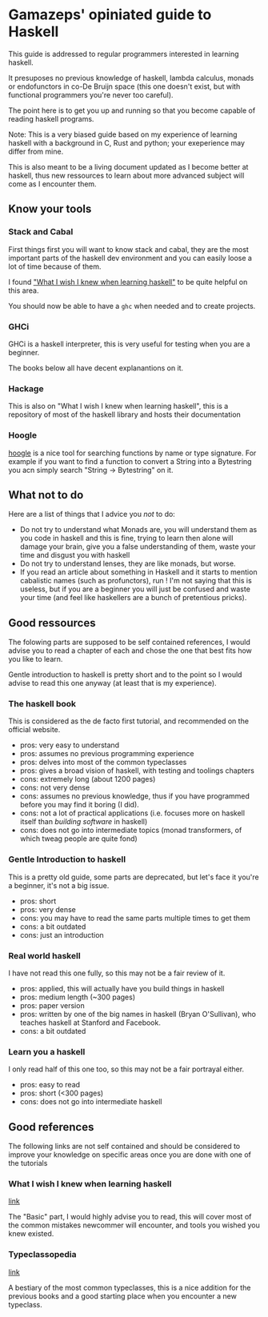 # Gamazeps' opiniated guide to Haskell

This guide is addressed to regular programmers interested in learning haskell.

It presuposes no previous knowledge of haskell, lambda calculus, monads or
endofunctors in co-De Bruijn space (this one doesn't exist, but with functional programmers
you're never too careful).

The point here is to get you up and running so that you become capable of reading
haskell programs.

Note: This is a very biased guide based on my experience of learning haskell with
a background in C, Rust and python; your exeperience may differ from mine.

This is also meant to be a living document updated as I become better at haskell,
thus new ressources to learn about more advanced subject will come as I encounter them.

## Know your tools

### Stack and Cabal

First things first you will want to know stack and cabal, they are the most important
parts of the haskell dev environment and you can easily loose a lot of time because
of them.

I found ["What I wish I knew when learning haskell"](http://dev.stephendiehl.com/hask/#cabal)
to be quite helpful on this area.

You should now be able to have a `ghc` when needed and to create projects.

### GHCi

GHCi is a haskell interpreter, this is very useful for testing when you are a beginner.

The books below all have decent explanantions on it.

### Hackage

This is also on "What I wish I knew when learning haskell", this is a repository
of most of the haskell library and hosts their documentation

### Hoogle

[hoogle](https://www.haskell.org/hoogle/) is a nice tool for searching functions by name or type signature. 
For example if you want to find a function to convert a String into a Bytestring
you acn simply search "String -> Bytestring" on it.

## What not to do

Here are a list of things that I advice you *not* to do:

- Do not try to understand what Monads are, you will understand them as you code in haskell
and this is fine, trying to learn then alone will damage your brain, give you a false understanding of them,
waste your time and disgust you with haskell
- Do not try to understand lenses, they are like monads, but worse.
- If you read an article about something in Haskell and it starts to mention cabalistic
names (such as profunctors), run ! I'm not saying that this is useless, but if you
are a beginner you will just be confused and waste your time (and feel like haskellers
are a bunch of pretentious pricks).

## Good ressources

The folowing parts are supposed to be self contained references, I would advise you
to read a chapter of each and chose the one that best fits how you like to learn.

Gentle introduction to haskell is pretty short and to the point so I would advise
to read this one anyway (at least that is my experience).

### The haskell book

This is considered as the de facto first tutorial, and recommended on the official website.

- pros: very easy to understand
- pros: assumes no previous programming experience
- pros: delves into most of the common typeclasses
- pros: gives a broad vision of haskell, with testing and toolings chapters
- cons: extremely long (about 1200 pages)
- cons: not very dense
- cons: assumes no previous knowledge, thus if you have programmed before you may find it boring (I did).
- cons: not a lot of practical applications (i.e. focuses more on haskell itself than *building software* in haskell)
- cons: does not go into intermediate topics (monad transformers, of which tweag people are quite fond)

### Gentle Introduction to haskell

This is a pretty old guide, some parts are deprecated, but let's face it you're a
beginner, it's not a big issue.

- pros: short
- pros: very dense
- cons: you may have to read the same parts multiple times to get them
- cons: a bit outdated
- cons: just an introduction

### Real world haskell

I have not read this one fully, so this may not be a fair review of it.

- pros: applied, this will actually have you build things in haskell
- pros: medium length (~300 pages)
- pros: paper version
- pros: written by one of the big names in haskell (Bryan O'Sullivan),
  who teaches haskell at Stanford and Facebook.
- cons: a bit outdated

### Learn you a haskell

I only read half of this one too, so this may not be a fair portrayal either.

- pros: easy to read
- pros: short (<300 pages)
- cons: does not go into intermediate haskell

## Good references

The following links are not self contained and should be considered to improve your knowledge on
specific areas once you are done with one of the tutorials

### What I wish I knew when learning haskell

[link](http://dev.stephendiehl.com/hask/)

The "Basic" part, I would highly advise you to read, this will cover most of the common
mistakes newcommer will encounter, and tools you wished you knew existed.

### Typeclassopedia

[link](https://wiki.haskell.org/Typeclassopedia)

A bestiary of the most common typeclasses, this is a nice addition for the previous books
and a good starting place when you encounter a new typeclass.
